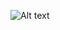 ![Alt text](https://github.com/melihcan1376/ImageViewer/blob/main/image.png?raw=true "Image Viewer")

